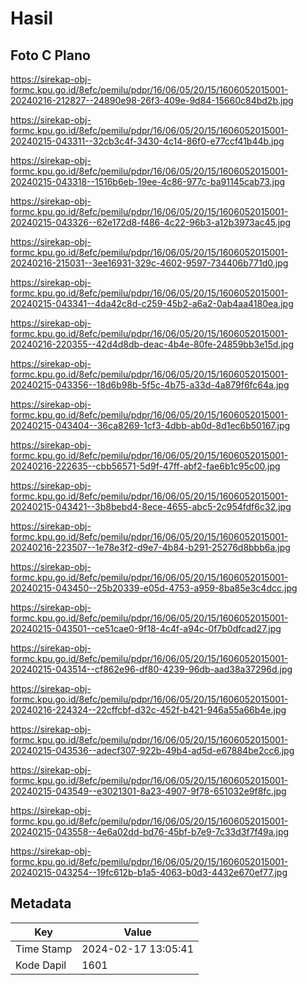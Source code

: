 # Hasil

## Foto C Plano

https://sirekap-obj-formc.kpu.go.id/8efc/pemilu/pdpr/16/06/05/20/15/1606052015001-20240216-212827--24890e98-26f3-409e-9d84-15660c84bd2b.jpg

https://sirekap-obj-formc.kpu.go.id/8efc/pemilu/pdpr/16/06/05/20/15/1606052015001-20240215-043311--32cb3c4f-3430-4c14-86f0-e77ccf41b44b.jpg

https://sirekap-obj-formc.kpu.go.id/8efc/pemilu/pdpr/16/06/05/20/15/1606052015001-20240215-043318--1516b6eb-19ee-4c86-977c-ba91145cab73.jpg

https://sirekap-obj-formc.kpu.go.id/8efc/pemilu/pdpr/16/06/05/20/15/1606052015001-20240215-043326--62e172d8-f486-4c22-96b3-a12b3973ac45.jpg

https://sirekap-obj-formc.kpu.go.id/8efc/pemilu/pdpr/16/06/05/20/15/1606052015001-20240216-215031--3ee16931-329c-4602-9597-734406b771d0.jpg

https://sirekap-obj-formc.kpu.go.id/8efc/pemilu/pdpr/16/06/05/20/15/1606052015001-20240215-043341--4da42c8d-c259-45b2-a6a2-0ab4aa4180ea.jpg

https://sirekap-obj-formc.kpu.go.id/8efc/pemilu/pdpr/16/06/05/20/15/1606052015001-20240216-220355--42d4d8db-deac-4b4e-80fe-24859bb3e15d.jpg

https://sirekap-obj-formc.kpu.go.id/8efc/pemilu/pdpr/16/06/05/20/15/1606052015001-20240215-043356--18d6b98b-5f5c-4b75-a33d-4a879f6fc64a.jpg

https://sirekap-obj-formc.kpu.go.id/8efc/pemilu/pdpr/16/06/05/20/15/1606052015001-20240215-043404--36ca8269-1cf3-4dbb-ab0d-8d1ec6b50167.jpg

https://sirekap-obj-formc.kpu.go.id/8efc/pemilu/pdpr/16/06/05/20/15/1606052015001-20240216-222635--cbb56571-5d9f-47ff-abf2-fae6b1c95c00.jpg

https://sirekap-obj-formc.kpu.go.id/8efc/pemilu/pdpr/16/06/05/20/15/1606052015001-20240215-043421--3b8bebd4-8ece-4655-abc5-2c954fdf6c32.jpg

https://sirekap-obj-formc.kpu.go.id/8efc/pemilu/pdpr/16/06/05/20/15/1606052015001-20240216-223507--1e78e3f2-d9e7-4b84-b291-25276d8bbb6a.jpg

https://sirekap-obj-formc.kpu.go.id/8efc/pemilu/pdpr/16/06/05/20/15/1606052015001-20240215-043450--25b20339-e05d-4753-a959-8ba85e3c4dcc.jpg

https://sirekap-obj-formc.kpu.go.id/8efc/pemilu/pdpr/16/06/05/20/15/1606052015001-20240215-043501--ce51cae0-9f18-4c4f-a94c-0f7b0dfcad27.jpg

https://sirekap-obj-formc.kpu.go.id/8efc/pemilu/pdpr/16/06/05/20/15/1606052015001-20240215-043514--cf862e96-df80-4239-96db-aad38a37296d.jpg

https://sirekap-obj-formc.kpu.go.id/8efc/pemilu/pdpr/16/06/05/20/15/1606052015001-20240216-224324--22cffcbf-d32c-452f-b421-946a55a66b4e.jpg

https://sirekap-obj-formc.kpu.go.id/8efc/pemilu/pdpr/16/06/05/20/15/1606052015001-20240215-043536--adecf307-922b-49b4-ad5d-e67884be2cc6.jpg

https://sirekap-obj-formc.kpu.go.id/8efc/pemilu/pdpr/16/06/05/20/15/1606052015001-20240215-043549--e3021301-8a23-4907-9f78-651032e9f8fc.jpg

https://sirekap-obj-formc.kpu.go.id/8efc/pemilu/pdpr/16/06/05/20/15/1606052015001-20240215-043558--4e6a02dd-bd76-45bf-b7e9-7c33d3f7f49a.jpg

https://sirekap-obj-formc.kpu.go.id/8efc/pemilu/pdpr/16/06/05/20/15/1606052015001-20240215-043254--19fc612b-b1a5-4063-b0d3-4432e670ef77.jpg


## Metadata

| Key        | Value               |
| ---------- | ------------------- |
| Time Stamp | 2024-02-17 13:05:41 |
| Kode Dapil | 1601                |



